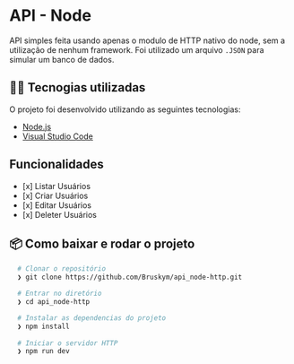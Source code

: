 # API - Node

API simples feita usando apenas o modulo de HTTP nativo do node, sem a utilização de nenhum framework. Foi utilizado um arquivo ```.JSON``` para simular um banco de dados.


## 👨‍💻️ Tecnogias utilizadas

O projeto foi desenvolvido utilizando as seguintes tecnologias:

- [Node.js](https://nodejs.org/)
- [Visual Studio Code](https://code.visualstudio.com/)


## Funcionalidades

<ul>
  <li>[x] Listar Usuários</li>
  <li>[x] Criar Usuários</li>
  <li>[x] Editar Usuários</li>
  <li>[x] Deleter Usuários</li>
</ul>

## 📦️ Como baixar e rodar o projeto

```bash
  # Clonar o repositório
  ❯ git clone https://github.com/Bruskym/api_node-http.git

  # Entrar no diretório
  ❯ cd api_node-http

  # Instalar as dependencias do projeto
  ❯ npm install
  
  # Iniciar o servidor HTTP
  ❯ npm run dev
```





